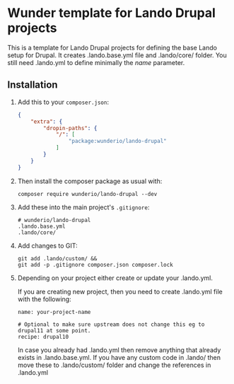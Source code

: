 # Wunder template for Lando Drupal projects

This is a template for Lando Drupal projects for defining the base Lando setup for Drupal.
It creates .lando.base.yml file and .lando/core/ folder. You still need .lando.yml to define
minimally the *name* parameter.

## Installation

1. Add this to your `composer.json`:
   ```json
   {
       "extra": {
           "dropin-paths": {
               "/": [
                   "package:wunderio/lando-drupal"
               ]
           }
       }
   }
   ```

2. Then install the composer package as usual with:

   ```
   composer require wunderio/lando-drupal --dev
   ```

3. Add these into the main project's `.gitignore`:
   ```
   # wunderio/lando-drupal
   .lando.base.yml
   .lando/core/
   ```

4. Add changes to GIT:
   ```
   git add .lando/custom/ &&
   git add -p .gitignore composer.json composer.lock
   ```

5. Depending on your project either create or update your .lando.yml.

   If you are creating new project, then you need to create .lando.yml file with the following:
   ```
   name: your-project-name

   # Optional to make sure upstream does not change this eg to drupal11 at some point.
   recipe: drupal10
   ```

   In case you already had .lando.yml then remove anything that already exists in
   .lando.base.yml. If you have any custom code in .lando/ then move these to
   .lando/custom/ folder and change the references in .lando.yml
